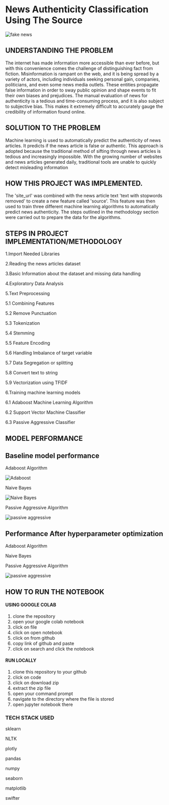 # News Authenticity Classification Using The Source


![fake news](https://user-images.githubusercontent.com/72034856/215819085-30a3c69c-a14f-4489-8a65-75cd9d268a09.jpg)


## UNDERSTANDING THE PROBLEM

The internet has made information more accessible than ever before, but with this convenience comes the challenge of distinguishing fact from fiction. Misinformation is rampant on the web, and it is being spread by a variety of actors, including individuals seeking personal gain, companies, politicians, and even some news media outlets. These entities propagate false information in order to sway public opinion and shape events to fit their own biases and prejudices. The manual evaluation of news for authenticity is a tedious and time-consuming process, and it is also subject to subjective bias. This makes it extremely difficult to accurately gauge the credibility of information found online.

## SOLUTION TO THE PROBLEM

Machine learning is used to automatically predict the authenticity of news articles. It predicts if the news article is false or authentic. This approach is adopted because the traditional method of sifting through news articles is tedious and increasingly impossible. With the growing number of websites and news articles generated daily, traditional tools are unable to quickly detect misleading information

## HOW THIS PROJECT WAS IMPLEMENTED.
The 'site_url' was combined with the news article text 'text with stopwords removed' to create a new feature called 'source'. This feature was then used to train three different machine learning algorithms to automatically predict news authenticity. The steps outlined in the methodology section were carried out to prepare the data for the algorithms.

## STEPS IN PROJECT IMPLEMENTATION/METHODOLOGY

1.Import Needed Libraries

2.Reading the news articles dataset

3.Basic Information about the dataset and missing data handling

4.Exploratory Data Analysis

5.Text Preprocessing

5.1 Combining Features

5.2 Remove Punctuation

5.3 Tokenization

5.4 Stemming

5.5 Feature Encoding

5.6 Handling Imbalance of target variable

5.7 Data Segregation or splitting

5.8 Convert text to string

5.9 Vectorization using TFIDF 

6.Training machine learning models

  6.1 Adaboost Machine Learning Algorithm

  6.2 Support Vector Machine Classifier

  6.3 Passive Aggressive Classifier


## MODEL PERFORMANCE

## Baseline model performance

Adaboost Algorithm

![Adaboost](https://user-images.githubusercontent.com/72034856/215877867-ba3cc602-bb40-4263-a482-3cc16c6cde7e.PNG)

Naive Bayes

![Naive Bayes](https://user-images.githubusercontent.com/72034856/215878376-421ce7e5-d319-415b-a7e5-bff90e9f1b84.PNG)


Passive Aggressive Algorithm

![passive aggressive](https://user-images.githubusercontent.com/72034856/215878454-47e01c19-6b14-4889-886f-eb00a7afac7b.PNG)


## Performance After hyperparameter optimization

Adaboost Algorithm



Naive Bayes


Passive Aggressive Algorithm

![passive aggressive](https://user-images.githubusercontent.com/72034856/215878704-015d0b3b-1820-445c-afbc-4876d3f3d640.PNG)


## HOW TO RUN THE NOTEBOOK

#### USING GOOGLE COLAB

1. clone the repository
2. open your google colab notebook
3. click on file
4. click on open notebook
5. click on from github
6. copy link of github and paste 
7. click on search and click the notebook



#### RUN LOCALLY

1. clone this repository to your github
2. click on code
3. click on download zip
4. extract the zip file
5. open your command prompt
6. navigate to the directory where the file is stored
7. open jupyter notebook there

### TECH STACK USED

sklearn

NLTK

plotly

pandas

numpy

seaborn

matplotlib

swifter




